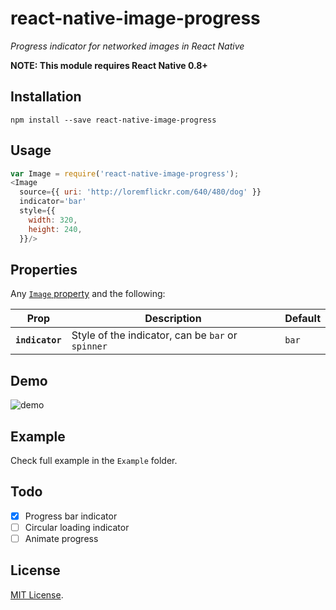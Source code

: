 # react-native-image-progress
*Progress indicator for networked images in React Native*

**NOTE: This module requires React Native 0.8+**

## Installation

```
npm install --save react-native-image-progress
```

## Usage

```js
var Image = require('react-native-image-progress');
<Image 
  source={{ uri: 'http://loremflickr.com/640/480/dog' }} 
  indicator='bar' 
  style={{
    width: 320, 
    height: 240, 
  }}/>
```

## Properties

Any [`Image` property](http://facebook.github.io/react-native/docs/image.html) and the following:

| Prop | Description | Default |
|---|---|---|
|**`indicator`**|Style of the indicator, can be `bar` or `spinner`|`bar`|

## Demo

![demo](https://cloud.githubusercontent.com/assets/378279/8722568/309cf2ee-2bc6-11e5-8613-f365e21eddda.gif)

## Example 

Check full example in the `Example` folder. 

## Todo

- [x] Progress bar indicator
- [ ] Circular loading indicator
- [ ] Animate progress

## License

[MIT License](http://opensource.org/licenses/mit-license.html).

